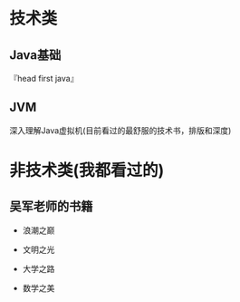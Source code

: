 # 技术类

## Java基础

『head first java』

## JVM

深入理解Java虚拟机(目前看过的最舒服的技术书，排版和深度)



# 非技术类(我都看过的)

## 吴军老师的书籍

- 浪潮之巅

- 文明之光

- 大学之路

- 数学之美



